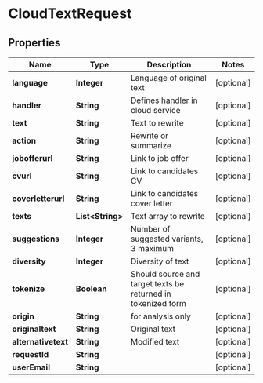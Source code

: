 

# CloudTextRequest


## Properties

| Name | Type | Description | Notes |
|------------ | ------------- | ------------- | -------------|
|**language** | **Integer** | Language of original text |  [optional] |
|**handler** | **String** | Defines handler in cloud service |  [optional] |
|**text** | **String** | Text to rewrite |  [optional] |
|**action** | **String** | Rewrite or summarize |  [optional] |
|**jobofferurl** | **String** | Link to job offer |  [optional] |
|**cvurl** | **String** | Link to candidates CV |  [optional] |
|**coverletterurl** | **String** | Link to candidates cover letter |  [optional] |
|**texts** | **List&lt;String&gt;** | Text array to rewrite |  [optional] |
|**suggestions** | **Integer** | Number of suggested variants, 3 maximum |  [optional] |
|**diversity** | **Integer** | Diversity of text |  [optional] |
|**tokenize** | **Boolean** | Should source and target texts be returned in tokenized form |  [optional] |
|**origin** | **String** | for analysis only |  [optional] |
|**originaltext** | **String** | Original text |  [optional] |
|**alternativetext** | **String** | Modified text |  [optional] |
|**requestId** | **String** |  |  [optional] |
|**userEmail** | **String** |  |  [optional] |



